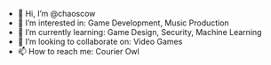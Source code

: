 - 👋 Hi, I’m @chaoscow
- 👀 I’m interested in: Game Development, Music Production
- 🌱 I’m currently learning: Game Design, Security, Machine Learning
- 💞️ I’m looking to collaborate on: Video Games
- 📫 How to reach me: Courier Owl

<!---
chaoscow/chaoscow is a ✨ special ✨ repository because its `README.md` (this file) appears on your GitHub profile.
You can click the Preview link to take a look at your changes.
--->
